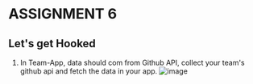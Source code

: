 # ASSIGNMENT 6

## Let's get Hooked
1) In Team-App, data should com from Github API, collect your team's github api and fetch the data in your app.
![image](https://user-images.githubusercontent.com/59887881/206906061-cf64e875-3208-48af-9ed9-165ec70f1fec.png)
